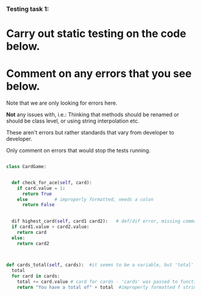 ### Testing task 1:

# Carry out static testing on the code below.
# Comment on any errors that you see below.

Note that we are only looking for errors here.

**Not** any issues with, i.e.: 
Thinking that methods should be renamed or should be class level, or using string interpolation etc. 

These aren't errors but rather standards that vary from developer to developer. 

Only comment on errors that would stop the tests running.

```python

class CardGame:


  def check_for_ace(self, card):
    if card.value = 1:
      return True
    else          # improperly formatted, needs a colon
      return False
   

  dif highest_card(self, card1 card2):   # def/dif error, missing comma in variable list
  if card1.value > card2.value:
    return card
  else:
    return card2
  


def cards_total(self, cards):  #it seems to be a variable, but 'total' is undefined
  total
  for card in cards:
    total += card.value # card for cards - 'cards' was passed to function, card is iteration of cards
    return "You have a total of" + total  #improperly formatted f string 
  
```
